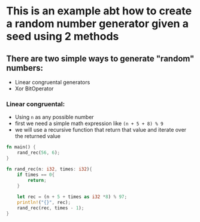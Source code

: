 # This is an example abt how to create a random number generator given a seed using 2 methods

## There are two simple ways to generate "random" numbers:
- Linear congruental generators
- Xor BitOperator

### Linear congruental:
- Using ```n``` as any possible number
- first we need a simple math expression like ```(n + 5 + 8) % 9```
- we will use a recursive function that return that value and iterate over the returned value
```rust
fn main() {
	rand_rec(56, 6);
}

fn rand_rec(n: i32, times: i32){
	if times == 0{
		return;
	}
	
	let rec = (n + 5 + times as i32 *8) % 97;
	println!("{}", rec);
	rand_rec(rec, times - 1);
}
```
